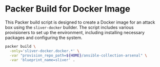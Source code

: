 # Packer Build for Docker Image

This Packer build script is designed to create a Docker image for an attack box
using the `sliver-docker` builder. The script includes various provisioners
to set up the environment, including installing necessary packages and
configuring the system.

```bash
packer build \
  -only='sliver-docker.docker.*' \
  -var "provision_repo_path=${HOME}/ansible-collection-arsenal" \
  -var 'blueprint_name=sliver' .
```
